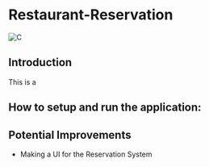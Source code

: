 # Restaurant-Reservation
![C](https://img.shields.io/badge/c-%2300599C.svg?style=for-the-badge&logo=c&logoColor=white)

## Introduction
This is a 

## How to setup and run the application:

## Potential Improvements
- Making a UI for the Reservation System 
